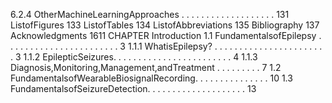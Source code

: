 6.2.4 OtherMachineLearningApproaches . . . . . . . . . . . . . . . . . . . 131
ListofFigures 133
ListofTables 134
ListofAbbreviations 135
Bibliography 137
Acknowledgments 1611
CHAPTER
Introduction
1.1 FundamentalsofEpilepsy . . . . . . . . . . . . . . . . . . . . . . . 3
1.1.1 WhatisEpilepsy? . . . . . . . . . . . . . . . . . . . . . . . 3
1.1.2 EpilepticSeizures. . . . . . . . . . . . . . . . . . . . . . . . 4
1.1.3 Diagnosis,Monitoring,Management,andTreatment . . . . . . . . . 7
1.2 FundamentalsofWearableBiosignalRecording. . . . . . . . . . . . . . . 10
1.3 FundamentalsofSeizureDetection. . . . . . . . . . . . . . . . . . . . 13
